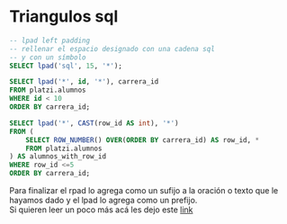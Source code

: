 # Triangulos sql

```sql
-- lpad left padding
-- rellenar el espacio designado con una cadena sql
-- y con un símbolo
SELECT lpad('sql', 15, '*');

SELECT lpad('*', id, '*'), carrera_id
FROM platzi.alumnos
WHERE id < 10
ORDER BY carrera_id;

SELECT lpad('*', CAST(row_id AS int), '*')
FROM (
	SELECT ROW_NUMBER() OVER(ORDER BY carrera_id) AS row_id, *
	FROM platzi.alumnos
) AS alumnos_with_row_id
WHERE row_id <=5
ORDER BY carrera_id;
```

Para finalizar el rpad lo agrega como un sufijo a la oración o texto que le hayamos dado y el lpad lo agrega como un prefijo.  
Si quieren leer un poco más acá les dejo este [link](https://www.w3schools.com/sql/func_mysql_rpad.asp)